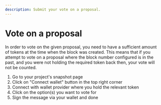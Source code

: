 ```yaml
---
description: Submit your vote on a proposal.
---
```


# Vote on a proposal

In order to vote on the given proposal, you need to have a sufficient amount of tokens at the time when the block was created. This means that if you attempt to vote on a proposal where the block number configured is in the past, and you were not holding the required token back then, your vote will not be counted. 

1. Go to your project's snapshot page
2. Click on "Connect wallet" button in the top right corner 
3. Connect with wallet provider where you hold the relevant token
4. Click on the option\(s\) you want to vote for 
5. Sign the message via your wallet and done

